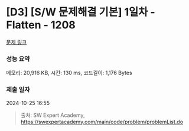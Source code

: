 # [D3] [S/W 문제해결 기본] 1일차 - Flatten - 1208 

[문제 링크](https://swexpertacademy.com/main/code/problem/problemDetail.do?contestProbId=AV139KOaABgCFAYh) 

### 성능 요약

메모리: 20,916 KB, 시간: 130 ms, 코드길이: 1,176 Bytes

### 제출 일자

2024-10-25 16:55



> 출처: SW Expert Academy, https://swexpertacademy.com/main/code/problem/problemList.do